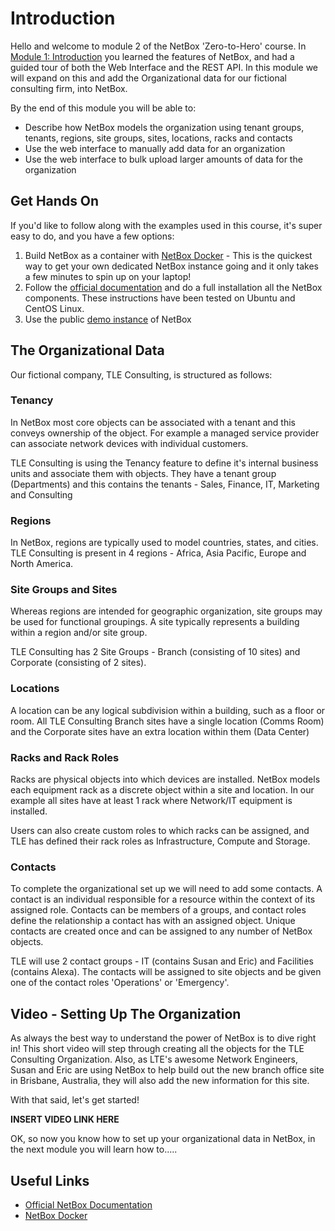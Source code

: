 # Introduction

Hello and welcome to module 2 of the NetBox 'Zero-to-Hero' course. In [Module 1: Introduction](modules/1-Introduction/1-introduction.md) you learned the features of NetBox, and had a guided tour of both the Web Interface and the REST API. In this module we will expand on this and add the Organizational data for our fictional consulting firm,  into NetBox. 

By the end of this module you will be able to:  
- Describe how NetBox models the organization using tenant groups, tenants, regions, site groups, sites, locations, racks and contacts
- Use the web interface to manually add data for an organization
- Use the web interface to bulk upload larger amounts of data for the organization

## Get Hands On
If you'd like to follow along with the examples used in this course, it's super easy to do, and you have a few options: 
1.  Build NetBox as a container with [NetBox Docker](https://github.com/netbox-community/netbox-docker) - This is the quickest way to get your own dedicated NetBox instance going and it only takes a few minutes to spin up on your laptop!
2.  Follow the [official documentation](https://docs.netbox.dev/en/stable/installation/) and do a full installation all the NetBox components. These instructions have been tested on Ubuntu and CentOS Linux.
3.  Use the public [demo instance](https://demo.netbox.dev/) of NetBox   

## The Organizational Data
Our fictional company, TLE Consulting, is structured as follows:

### Tenancy
In NetBox most core objects can be associated with a tenant and this conveys ownership of the object. For example a managed service provider can associate network devices with individual customers. 

TLE Consulting is using the Tenancy feature to define it's internal business units and associate them with objects. They have a tenant group (Departments) and this contains the tenants - Sales, Finance, IT, Marketing and Consulting

### Regions
In NetBox, regions are typically used to model countries, states, and cities. TLE Consulting is present in 4 regions - Africa, Asia Pacific, Europe and North America. 

### Site Groups and Sites
Whereas regions are intended for geographic organization, site groups may be used for functional groupings. A site typically represents a building within a region and/or site group. 

TLE Consulting has 2 Site Groups - Branch (consisting of 10 sites) and Corporate (consisting of 2 sites). 

### Locations 
A location can be any logical subdivision within a building, such as a floor or room. All TLE Consulting Branch sites have a single location (Comms Room)
and the Corporate sites have an extra location within them (Data Center)

### Racks and Rack Roles
Racks are physical objects into which devices are installed. NetBox models each equipment rack as a discrete object within a site and location. In our example all sites have at least 1 rack where Network/IT equipment is installed. 

Users can also create custom roles to which racks can be assigned, and TLE has defined their rack roles as Infrastructure, Compute and Storage.

### Contacts
To complete the organizational set up we will need to add some contacts. A contact is an individual responsible for a resource within the context of its assigned role. Contacts can be members of a groups, and contact roles define the relationship a contact has with an assigned object. Unique contacts are created once and can be assigned to any number of NetBox objects. 

TLE will use 2 contact groups - IT (contains Susan and Eric) and Facilities (contains Alexa). The contacts will be assigned to site objects and be given one of the contact roles 'Operations' or 'Emergency'. 

## Video - Setting Up The Organization
As always the best way to understand the power of NetBox is to dive right in! This short video will step through creating all the objects  for the TLE Consulting Organization. Also, as LTE's awesome Network Engineers, Susan and Eric are using NetBox to help build out the new branch office site in Brisbane, Australia, they will also add the new information for this site. 

With that said, let's get started! 

**INSERT VIDEO LINK HERE**

OK, so now you know how to set up your organizational data in NetBox, in the next module you will learn how to..... 

## Useful Links
- [Official NetBox Documentation](https://docs.netbox.dev/en/stable/)
- [NetBox Docker](https://github.com/netbox-community/netbox-docker)
